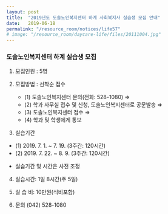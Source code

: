 ```yaml
---
layout: post
title:  "2019년도 도솔노인복지센터 하계 사회복지사 실습생 모집 안내"
date:   2019-06-18
permalink: "/resource_room/notices/life57"
# image: "/resource_room/daycare-life/files/20111004.jpg"
---
```


### **도솔노인복지센터 하계 실습생 모집**

 
1. 모집인원 : 5명
 
2. 모집방법 : 선착순 접수
    - (1) 도솔노인복지센터 문의(전화: 528-1080) ⇒
    - (2) 학과 사무실 접수 및 신청, 도솔노인복지센터로 공문발송 ⇒ 
    - (3) 도솔노인복지센터 접수 ⇒ 
    - (4) 학과 및 학생에게 통보
 
3. 실습기간
  - (1) 2019. 7. 1.  ~ 7. 19.  (3주간: 120시간)
  - (2) 2019. 7. 22.  ~ 8. 9.  (3주간: 120시간) 
   * 실습기간 및 시간은 사전 조정
 
4. 실습시간: 1일 8시간(주 5일)
 
5. 실 습 비: 10만원(식비포함) 
 
6. 문의 (042) 528-1080
